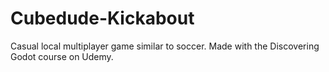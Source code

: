 # Cubedude-Kickabout
Casual local multiplayer game similar to soccer. Made with the Discovering Godot course on Udemy.

